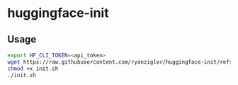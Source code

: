 # huggingface-init

## Usage

```bash
export HF_CLI_TOKEN=<api_token>
wget https://raw.githubusercontent.com/ryanzigler/huggingface-init/refs/heads/main/init.sh -O init.sh
chmod +x init.sh
./init.sh
```
